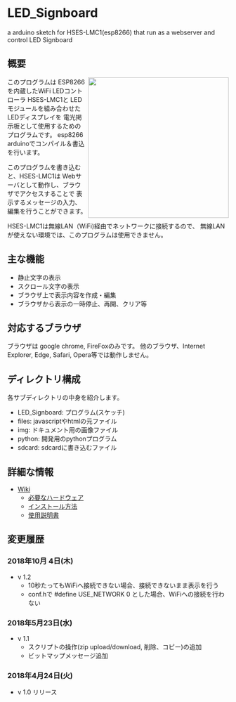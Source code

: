 # LED_Signboard
a arduino sketch for HSES-LMC1(esp8266) that run as a webserver and control LED Signboard

## 概要

<img src="http://www.humblesoft.com/products/HSES-LMC/photo/170628b9.jpg" width="320" align="right">

このプログラムは ESP8266を内蔵したWiFi LEDコントローラ HSES-LMC1と
LEDモジュールを組み合わせたLEDディスプレイを
電光掲示板として使用するためのプログラムです。
esp8266 arduinoでコンパイル＆書込を行います。

このプログラムを書き込むと、HSES-LMC1は
Webサーバとして動作し、ブラウザでアクセスすることで
表示するメッセージの入力、編集を行うことができます。

HSES-LMC1は無線LAN（WiFi)経由でネットワークに接続するので、
無線LANが使えない環境では、このプログラムは使用できません。

## 主な機能

- 静止文字の表示
- スクロール文字の表示
- ブラウザ上で表示内容を作成・編集
- ブラウザから表示の一時停止、再開、クリア等

## 対応するブラウザ

ブラウザは google chrome, FireFoxのみです。
他のブラウザ、Internet Explorer, Edge, Safari, Opera等では動作しません。

## ディレクトリ構成

各サブディレクトリの中身を紹介します。

- LED_Signboard: プログラム(スケッチ)
- files: javascriptやhtmlの元ファイル
- img: ドキュメント用の画像ファイル
- python: 開発用のpythonプログラム
- sdcard: sdcardに書き込むファイル


## 詳細な情報

- [Wiki](https://github.com/h-nari/LED_Signboard/wiki)
  - [必要なハードウェア](https://github.com/h-nari/LED_Signboard/wiki/Hardware)
  - [インストール方法](https://github.com/h-nari/LED_Signboard/wiki/Install)
  - [使用説明書](https://github.com/h-nari/LED_Signboard/wiki/Manual)

## 変更履歴

### 2018年10月 4日(木)

- v 1.2
  - 10秒たってもWiFiへ接続できない場合、接続できないまま表示を行う
  - conf.hで #define USE_NETWORK 0 とした場合、WiFiへの接続を行わない

### 2018年5月23日(水)

- v 1.1
  - スクリプトの操作(zip upload/download, 削除、コピー)の追加
  - ビットマップメッセージ追加


### 2018年4月24日(火)

- v 1.0 リリース
